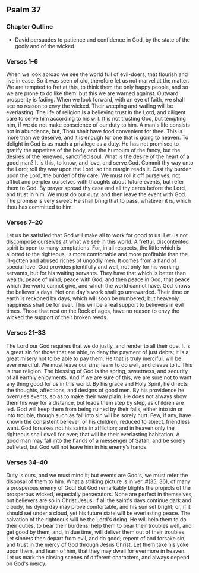 ## Psalm 37

### Chapter Outline

- David persuades to patience and confidence in God, by the state of the godly and of the wicked.

### Verses 1–6

When we look abroad we see the world full of evil-doers, that flourish and live in ease. So it was seen of old, therefore let us not marvel at the matter. We are tempted to fret at this, to think them the only happy people, and so we are prone to do like them: but this we are warned against. Outward prosperity is fading. When we look forward, with an eye of faith, we shall see no reason to envy the wicked. Their weeping and wailing will be everlasting. The life of religion is a believing trust in the Lord, and diligent care to serve him according to his will. It is not trusting God, but tempting him, if we do not make conscience of our duty to him. A man's life consists not in abundance, but, Thou shalt have food convenient for thee. This is more than we deserve, and it is enough for one that is going to heaven. To delight in God is as much a privilege as a duty. He has not promised to gratify the appetites of the body, and the humours of the fancy, but the desires of the renewed, sanctified soul. What is the desire of the heart of a good man? It is this, to know, and love, and serve God. Commit thy way unto the Lord; roll thy way upon the Lord, so the margin reads it. Cast thy burden upon the Lord, the burden of thy care. We must roll it off ourselves, not afflict and perplex ourselves with thoughts about future events, but refer them to God. By prayer spread thy case and all thy cares before the Lord, and trust in him. We must do our duty, and then leave the event with God. The promise is very sweet: He shall bring that to pass, whatever it is, which thou has committed to him.

### Verses 7–20

Let us be satisfied that God will make all to work for good to us. Let us not discompose ourselves at what we see in this world. A fretful, discontented spirit is open to many temptations. For, in all respects, the little which is allotted to the righteous, is more comfortable and more profitable than the ill-gotten and abused riches of ungodly men. It comes from a hand of special love. God provides plentifully and well, not only for his working servants, but for his waiting servants. They have that which is better than wealth, peace of mind, peace with God, and then peace in God; that peace which the world cannot give, and which the world cannot have. God knows the believer's days. Not one day's work shall go unrewarded. Their time on earth is reckoned by days, which will soon be numbered; but heavenly happiness shall be for ever. This will be a real support to believers in evil times. Those that rest on the Rock of ages, have no reason to envy the wicked the support of their broken reeds.

### Verses 21–33

The Lord our God requires that we do justly, and render to all their due. It is a great sin for those that are able, to deny the payment of just debts; it is a great misery not to be able to pay them. He that is truly merciful, will be ever merciful. We must leave our sins; learn to do well, and cleave to it. This is true religion. The blessing of God is the spring, sweetness, and security of all earthly enjoyments. And if we are sure of this, we are sure not to want any thing good for us in this world. By his grace and Holy Spirit, he directs the thoughts, affections, and designs of good men. By his providence he overrules events, so as to make their way plain. He does not always show them his way for a distance, but leads them step by step, as children are led. God will keep them from being ruined by their falls, either into sin or into trouble, though such as fall into sin will be sorely hurt. Few, if any, have known the consistent believer, or his children, reduced to abject, friendless want. God forsakes not his saints in affliction; and in heaven only the righteous shall dwell for ever; that will be their everlasting habitation. A good man may fall into the hands of a messenger of Satan, and be sorely buffeted, but God will not leave him in his enemy's hands.

### Verses 34–40

Duty is ours, and we must mind it; but events are God's, we must refer the disposal of them to him. What a striking picture is in ver. #(35, 36), of many a prosperous enemy of God! But God remarkably blights the projects of the prosperous wicked, especially persecutors. None are perfect in themselves, but believers are so in Christ Jesus. If all the saint's days continue dark and cloudy, his dying day may prove comfortable, and his sun set bright; or, if it should set under a cloud, yet his future state will be everlasting peace. The salvation of the righteous will be the Lord's doing. He will help them to do their duties, to bear their burdens; help them to bear their troubles well, and get good by them, and, in due time, will deliver them out of their troubles. Let sinners then depart from evil, and do good; repent of and forsake sin, and trust in the mercy of God through Jesus Christ. Let them take his yoke upon them, and learn of him, that they may dwell for evermore in heaven. Let us mark the closing scenes of different characters, and always depend on God's mercy.

